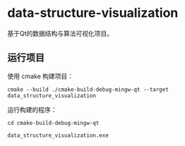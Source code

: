 # data-structure-visualization
基于Qt的数据结构与算法可视化项目。

## 运行项目

使用 cmake 构建项目：
```shell
cmake --build ./cmake-build-debug-mingw-qt --target data_structure_visualization
```

运行构建的程序：
```shell
cd cmake-build-debug-mingw-qt

data_structure_visualization.exe
```